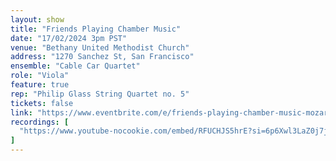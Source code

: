 ```yaml
---
layout: show
title: "Friends Playing Chamber Music"
date: "17/02/2024 3pm PST"
venue: "Bethany United Methodist Church"
address: "1270 Sanchez St, San Francisco"
ensemble: "Cable Car Quartet"
role: "Viola"
feature: true
rep: "Philip Glass String Quartet no. 5"
tickets: false
link: "https://www.eventbrite.com/e/friends-playing-chamber-music-mozart-mendelssohn-and-glass-tickets-794869715717"
recordings: [
  "https://www.youtube-nocookie.com/embed/RFUCHJS5hrE?si=6p6Xwl3LaZ0j7j7q"
]
---
```

